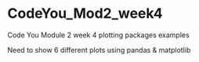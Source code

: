 # CodeYou_Mod2_week4
Code You Module 2 week 4 plotting packages examples

Need to show 6 different plots using pandas & matplotlib

